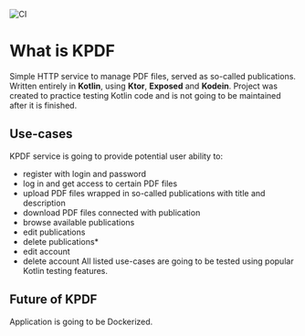 ![CI](https://github.com/Softwaret/kpdf/workflows/.github/workflows/gradle.yml/badge.svg?branch=develop)

# What is KPDF
Simple HTTP service to manage PDF files, served as so-called publications. Written entirely in **Kotlin**, 
using **Ktor**, **Exposed** and **Kodein**. 
Project was created to practice testing Kotlin code and is not going to be maintained after it is finished.
## Use-cases 
KPDF service is going to provide potential user ability to: 
* register with login and password
* log in and get access to certain PDF files
* upload PDF files wrapped in so-called publications with title and description
* download PDF files connected with publication
* browse available publications
* edit publications
* delete publications*
* edit account
* delete account
All listed use-cases are going to be tested using popular Kotlin testing features.  

## Future of KPDF
Application is going to be Dockerized. 



